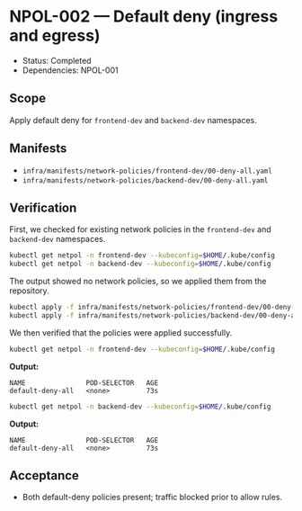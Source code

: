 # NPOL-002 — Default deny (ingress and egress)

- Status: Completed
- Dependencies: NPOL-001

## Scope

Apply default deny for `frontend-dev` and `backend-dev` namespaces.

## Manifests

- `infra/manifests/network-policies/frontend-dev/00-deny-all.yaml`
- `infra/manifests/network-policies/backend-dev/00-deny-all.yaml`

## Verification

First, we checked for existing network policies in the `frontend-dev` and `backend-dev` namespaces.

```bash
kubectl get netpol -n frontend-dev --kubeconfig=$HOME/.kube/config
kubectl get netpol -n backend-dev --kubeconfig=$HOME/.kube/config
```

The output showed no network policies, so we applied them from the repository.

```bash
kubectl apply -f infra/manifests/network-policies/frontend-dev/00-deny-all.yaml --kubeconfig=$HOME/.kube/config
kubectl apply -f infra/manifests/network-policies/backend-dev/00-deny-all.yaml --kubeconfig=$HOME/.kube/config
```

We then verified that the policies were applied successfully.

```bash
kubectl get netpol -n frontend-dev --kubeconfig=$HOME/.kube/config
```

**Output:**

```
NAME               POD-SELECTOR   AGE
default-deny-all   <none>         73s
```

```bash
kubectl get netpol -n backend-dev --kubeconfig=$HOME/.kube/config
```

**Output:**

```
NAME               POD-SELECTOR   AGE
default-deny-all   <none>         73s
```

## Acceptance

- Both default-deny policies present; traffic blocked prior to allow rules.
